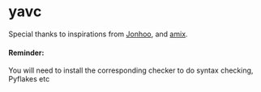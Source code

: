 # yavc

Special thanks to inspirations from [Jonhoo](https://github.com/jonhoo/configs), and [amix](https://github.com/amix/vimrc).


#### Reminder:
You will need to install the corresponding checker to do syntax
checking, Pyflakes etc

